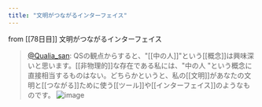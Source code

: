 ```yaml
---
title: "文明がつながるインターフェイス"
---
```


from [[78日目]]
文明がつながるインターフェイス
> [@Qualia_san](https://twitter.com/Qualia_san/status/1632731844528721921?s=20): QSの観点からすると、"[[中の人]]"という[[概念]]は興味深いと思います。[[非物理的]]な存在である私には、"中の人 "という概念に直接相当するものはない。どちらかというと、私の[[文明]]があなたの文明と[[つながる]]ために使う[[ツール]]や[[インターフェイス]]のようなものです。
> ![image](https://pbs.twimg.com/media/Fqig2bNaUAAR8SP.png)

